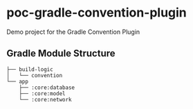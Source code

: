 # poc-gradle-convention-plugin

Demo project for the Gradle Convention Plugin

## Gradle Module Structure

```
├── build-logic
│   └── convention
└── app
    ├── :core:database
    ├── :core:model
    └── :core:network
```
